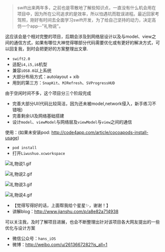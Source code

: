 >swift出来两年多，之前也是零散地了解些知识点，一直没有什么机会用在项目中，因为所在公司追求的是效率，所以怕遇坑而耽误进程。最近回家考驾照，刚好有时间去全面学习swift开发，为了给自己坚持的动力，决定高仿一个app--"礼物说"。

这应该会是个相对完整的项目，后期会涉及到网络层设计以及与model、view之间的通信方式，如果有哪位大神觉得哪部分代码需要优化或有更好的解决方式，可以回复我，到时会把更好的方案整理出文章.

- `swift2.0`
- 适配`i4,i5,i6`机型
- 兼容`iOS8.0`以上系统
- 大部分布局方式：autolayout + xib
- 用到的第三方：`SnapKit`、`MJRefresh`、`SVProgressHUD`

由于空闲时间不多，这个项目分三个阶段完成
- 完善大部分UI(代码比较简洁，因为还未被model,network侵入，新手练习不错哦)
- 完善剩余UI及网络基础搭建
- 设计`model`、`viewModel`与网络层及`viewModel`与`view`之间的通信

使用：(如果未安装pod: http://code4app.com/article/cocoapods-install-usage)
- `pod install`  
- 打开`Liwushuo.xcworkspace` 


![礼物说1.gif](http://upload-images.jianshu.io/upload_images/295346-d678e46307596ba5.gif?imageMogr2/auto-orient/strip)

![礼物说2.gif](http://upload-images.jianshu.io/upload_images/295346-c89586bfbdc22b63.gif?imageMogr2/auto-orient/strip)

![礼物说3.gif](http://upload-images.jianshu.io/upload_images/295346-f09731bb11e3dc52.gif?imageMogr2/auto-orient/strip)

![礼物说4.gif](http://upload-images.jianshu.io/upload_images/295346-ea01267a310ff76f.gif?imageMogr2/auto-orient/strip)

- 【觉得写得好的话，上面帮我给个星星✨，谢谢！】
- 讲解blog：http://www.jianshu.com/p/a8e82a714938

可以关注我，及时了解项目进展，也会不断整理出针对该项目各大网友提出的一些优化与设计方案

- 微信公众号：`hans_iOS`
- 微博：http://weibo.com/u/2613667282?is_all=1


